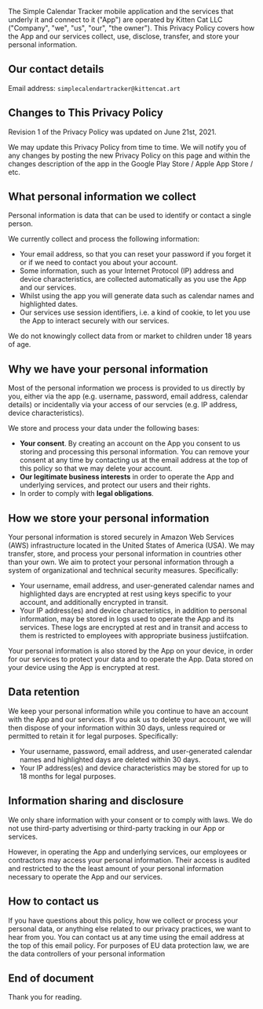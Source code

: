 The Simple Calendar Tracker mobile application and the services that underly it and
connect to it ("App") are operated by Kitten Cat LLC ("Company", "we", "us", "our", "the
owner"). This Privacy Policy covers how the App and our services collect, use, disclose,
transfer, and store your personal information.

## Our contact details

Email address: `simplecalendartracker@kittencat.art`

## Changes to This Privacy Policy

Revision 1 of the Privacy Policy was updated on June 21st, 2021.

We may update this Privacy Policy from time to time. We will notify you of any changes by
posting the new Privacy Policy on this page and within the changes description of the app
in the Google Play Store / Apple App Store / etc.

## What personal information we collect

Personal information is data that can be used to identify or contact a single person.

We currently collect and process the following information:

-   Your email address, so that you can reset your password if you forget it or if we need
    to contact you about your account.
-   Some information, such as your Internet Protocol (IP) address and device
    characteristics, are collected automatically as you use the App and our services.
-   Whilst using the app you will generate data such as calendar names and highlighted
    dates.
-   Our services use session identifiers, i.e. a kind of cookie, to let you use the App to
    interact securely with our services.

We do not knowingly collect data from or market to children under 18 years of age.

## Why we have your personal information

Most of the personal information we process is provided to us directly by you, either via
the app (e.g. username, password, email address, calendar details) or incidentally via
your access of our servcies (e.g. IP address, device characteristics).

We store and process your data under the following bases:

-   **Your consent**. By creating an account on the App you consent to us storing and
    processing this personal information. You can remove your consent at any time by
    contacting us at the email address at the top of this policy so that we may delete
    your account.
-   **Our legitimate business interests** in order to operate the App and underlying
    services, and protect our users and their rights.
-   In order to comply with **legal obligations**.

## How we store your personal information

Your personal information is stored securely in Amazon Web Services (AWS) infrastructure
located in the United States of America (USA). We may transfer, store, and process your
personal information in countries other than your own. We aim to protect your personal
information through a system of organizational and technical security measures.
Specifically:

-   Your username, email address, and user-generated calendar names and highlighted days
    are encrypted at rest using keys specific to your account, and additionally encrypted
    in transit.
-   Your IP address(es) and device characteristics, in addition to personal information,
    may be stored in logs used to operate the App and its services. These logs are
    encrypted at rest and in transit and access to them is restricted to employees with
    appropriate business justiifcation.

Your personal information is also stored by the App on your device, in order for our
services to protect your data and to operate the App. Data stored on your device using the
App is encrypted at rest.

## Data retention

We keep your personal information while you continue to have an account with the App and
our services. If you ask us to delete your account, we will then dispose of your
information within 30 days, unless required or permitted to retain it for legal purposes.
Specifically:

-   Your username, password, email address, and user-generated calendar names and
    highlighted days are deleted within 30 days.
-   Your IP address(es) and device characteristics may be stored for up to 18 months for
    legal purposes.

## Information sharing and disclosure

We only share information with your consent or to comply with laws. We do not use
third-party advertising or third-party tracking in our App or services.

However, in operating the App and underlying services, our employees or contractors may
access your personal information. Their access is audited and restricted to the the least
amount of your personal information necessary to operate the App and our services.

## How to contact us

If you have questions about this policy, how we collect or process your personal data, or
anything else related to our privacy practices, we want to hear from you. You can contact
us at any time using the email address at the top of this email policy. For purposes of EU
data protection law, we are the data controllers of your personal information

## End of document

Thank you for reading.
